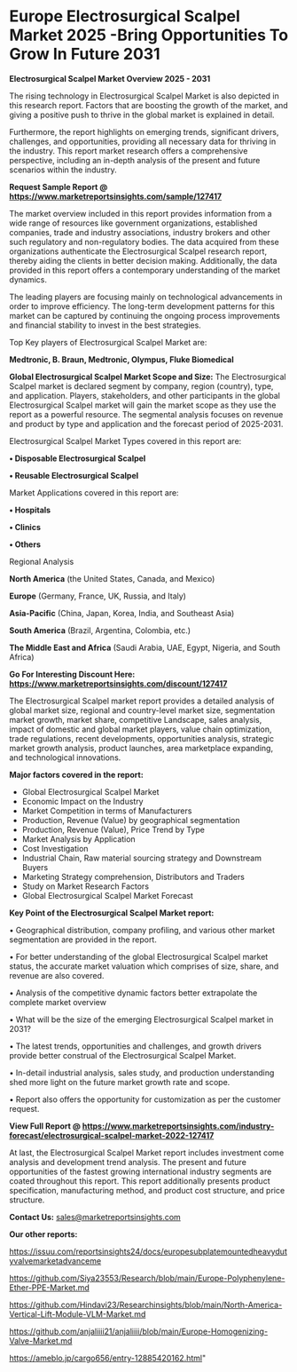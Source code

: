 # Europe Electrosurgical Scalpel Market 2025 -Bring Opportunities To Grow In Future 2031

<Strong> Electrosurgical Scalpel Market Overview 2025 - 2031</strong>

The rising technology in Electrosurgical Scalpel Market is also depicted in this research report. Factors that are boosting the growth of the market, and giving a positive push to thrive in the global market is explained in detail.

Furthermore, the report highlights on emerging trends, significant drivers, challenges, and opportunities, providing all necessary data for thriving in the industry. This report market research offers a comprehensive perspective, including an in-depth analysis of the present and future scenarios within the industry.

<strong>Request Sample Report @ <a href=https://www.marketreportsinsights.com/sample/127417>https://www.marketreportsinsights.com/sample/127417</a></strong>

The market overview included in this report provides information from a wide range of resources like government organizations, established companies, trade and industry associations, industry brokers and other such regulatory and non-regulatory bodies. The data acquired from these organizations authenticate the Electrosurgical Scalpel research report, thereby aiding the clients in better decision making. Additionally, the data provided in this report offers a contemporary understanding of the market dynamics.

The leading players are focusing mainly on technological advancements in order to improve efficiency. The long-term development patterns for this market can be captured by continuing the ongoing process improvements and financial stability to invest in the best strategies.

Top Key players of Electrosurgical Scalpel Market are:

<strong>Medtronic, B. Braun, Medtronic, Olympus, Fluke Biomedical</strong>

<strong><b>Global Electrosurgical Scalpel Market Scope and Size:</b></strong>
The Electrosurgical Scalpel market is declared segment by company, region (country), type, and application. Players, stakeholders, and other participants in the global Electrosurgical Scalpel market will gain the market scope as they use the report as a powerful resource. The segmental analysis focuses on revenue and product by type and application and the forecast period of 2025-2031.

Electrosurgical Scalpel Market Types covered in this report are:

<strong>• Disposable Electrosurgical Scalpel

• Reusable Electrosurgical Scalpel</strong>

Market Applications covered in this report are:

<strong>• Hospitals

• Clinics

• Others</strong> 

Regional Analysis

<strong>North America</strong> (the United States, Canada, and Mexico)

<strong>Europe</strong> (Germany, France, UK, Russia, and Italy)

<strong>Asia-Pacific</strong> (China, Japan, Korea, India, and Southeast Asia)

<strong>South America</strong> (Brazil, Argentina, Colombia, etc.)

<strong>The Middle East and Africa</strong> (Saudi Arabia, UAE, Egypt, Nigeria, and South Africa)

<strong>Go For Interesting Discount Here: <a href=https://www.marketreportsinsights.com/discount/127417>https://www.marketreportsinsights.com/discount/127417</a></strong>

The Electrosurgical Scalpel market report provides a detailed analysis of global market size, regional and country-level market size, segmentation market growth, market share, competitive Landscape, sales analysis, impact of domestic and global market players, value chain optimization, trade regulations, recent developments, opportunities analysis, strategic market growth analysis, product launches, area marketplace expanding, and technological innovations.

<strong><b>Major factors covered in the report:</b></strong>
<ul>
  <li>Global Electrosurgical Scalpel Market </li>
  <li>Economic Impact on the Industry</li>
  <li>Market Competition in terms of Manufacturers</li>
  <li>Production, Revenue (Value) by geographical segmentation</li>
  <li>Production, Revenue (Value), Price Trend by Type</li>
  <li>Market Analysis by Application</li>
  <li>Cost Investigation</li>
  <li>Industrial Chain, Raw material sourcing strategy and Downstream Buyers</li>
  <li>Marketing Strategy comprehension, Distributors and Traders</li>
  <li>Study on Market Research Factors</li>
  <li>Global Electrosurgical Scalpel Market Forecast</li>
</ul>

<strong><b>Key Point of the Electrosurgical Scalpel Market report:</b></strong>

• Geographical distribution, company profiling, and various other market segmentation are provided in the report.

• For better understanding of the global Electrosurgical Scalpel market status, the accurate market valuation which comprises of size, share, and revenue are also covered.

• Analysis of the competitive dynamic factors better extrapolate the complete market overview

• What will be the size of the emerging Electrosurgical Scalpel market in 2031?

• The latest trends, opportunities and challenges, and growth drivers provide better construal of the Electrosurgical Scalpel Market.

• In-detail industrial analysis, sales study, and production understanding shed more light on the future market growth rate and scope.

• Report also offers the opportunity for customization as per the customer request.

<strong><b>View Full Report @ <a href=https://www.marketreportsinsights.com/industry-forecast/electrosurgical-scalpel-market-2022-127417>https://www.marketreportsinsights.com/industry-forecast/electrosurgical-scalpel-market-2022-127417</a></b></strong>


At last, the Electrosurgical Scalpel Market report includes investment come analysis and development trend analysis. The present and future opportunities of the fastest growing international industry segments are coated throughout this report. This report additionally presents product specification, manufacturing method, and product cost structure, and price structure.

<strong>Contact Us:</strong>
sales@marketreportsinsights.com

<strong>Our other reports:</strong>

<a href=https://issuu.com/reportsinsights24/docs/europesubplatemountedheavydutyvalvemarketadvanceme>https://issuu.com/reportsinsights24/docs/europesubplatemountedheavydutyvalvemarketadvanceme</a>

<a href=https://github.com/Siya23553/Research/blob/main/Europe-Polyphenylene-Ether-PPE-Market.md>https://github.com/Siya23553/Research/blob/main/Europe-Polyphenylene-Ether-PPE-Market.md</a>

<a href=https://github.com/Hindavi23/Researchinsights/blob/main/North-America-Vertical-Lift-Module-VLM-Market.md>https://github.com/Hindavi23/Researchinsights/blob/main/North-America-Vertical-Lift-Module-VLM-Market.md</a>

<a href=https://github.com/anjaliiii21/anjaliiii/blob/main/Europe-Homogenizing-Valve-Market.md>https://github.com/anjaliiii21/anjaliiii/blob/main/Europe-Homogenizing-Valve-Market.md</a>

<a href=https://ameblo.jp/cargo656/entry-12885420162.html>https://ameblo.jp/cargo656/entry-12885420162.html</a>"
